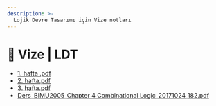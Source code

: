 ```yaml
---
description: >-
  Lojik Devre Tasarımı için Vize notları
---
```


# 📅 Vize \| LDT

<!--YPackage.YGitbookIntegration-tarafından-otomatik-oluşturulmuştur-->

- [1. hafta .pdf](1.%20hafta%20.pdf)
- [2. hafta.pdf](2.%20hafta.pdf)
- [3. hafta.pdf](3.%20hafta.pdf)
- [Ders_BIMU2005_Chapter 4 Combinational Logic_20171024_182.pdf](Ders_BIMU2005_Chapter%204%20Combinational%20Logic_20171024_182.pdf)

<!--YPackage.YGitbookIntegration-tarafından-otomatik-oluşturulmuştur-->
